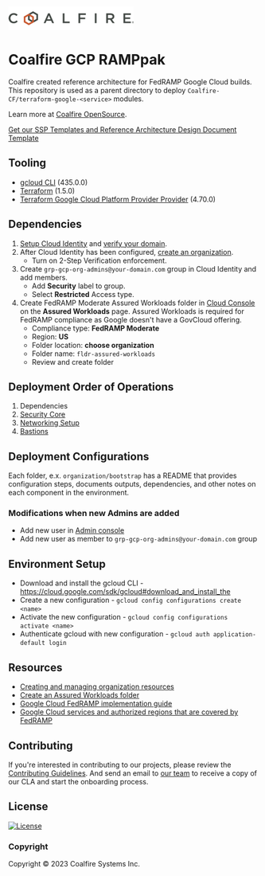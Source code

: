 ![Coalfire](coalfire_logo.png)

# Coalfire GCP RAMPpak

Coalfire created reference architecture for FedRAMP Google Cloud builds. This repository is used as a parent directory to deploy `Coalfire-CF/terraform-google-<service>` modules.

Learn more at [Coalfire OpenSource](https://coalfire.com/opensource).

[Get our SSP Templates and Reference Architecture Design Document Template](https://www.coalfire.com/services/fedramp/ramp-pak-documentation)

## Tooling

- [gcloud CLI](https://cloud.google.com/sdk/gcloud) (435.0.0)
- [Terraform](https://www.terraform.io/downloads) (1.5.0)
- [Terraform Google Cloud Platform Provider Provider](https://registry.terraform.io/providers/hashicorp/google) (4.70.0)

## Dependencies

1. [Setup Cloud Identity](https://cloud.google.com/identity/docs/set-up-cloud-identity-admin) and [verify your domain](https://cloud.google.com/identity/docs/verify-domain).
2. After Cloud Identity has been configured, [create an organization](https://cloud.google.com/resource-manager/docs/creating-managing-organization).
    - Turn on 2-Step Verification enforcement.
3. Create `grp-gcp-org-admins@your-domain.com` group in Cloud Identity and add members.
    - Add **Security** label to group.
    - Select **Restricted** Access type.
4. Create FedRAMP Moderate Assured Workloads folder in [Cloud Console](https://console.cloud.google.com/) on the **Assured Workloads** page. Assured Workloads is required for FedRAMP compliance as Google doesn't have a GovCloud offering.
    - Compliance type: **FedRAMP Moderate**
    - Region: **US**
    - Folder location: **choose organization**
    - Folder name: `fldr-assured-workloads`
    - Review and create folder

## Deployment Order of Operations

1. Dependencies
2. [Security Core](organization/security-core/README.md)
3. [Networking Setup](organization/networking/README.md)
5. [Bastions](organization/bastions/README.md)

## Deployment Configurations

Each folder, e.x. `organization/bootstrap` has a README that provides configuration steps, documents outputs, dependencies, and other notes on each component in the environment.

### Modifications when new Admins are added

- Add new user in [Admin console](https://admin.google.com)
- Add new user as member to `grp-gcp-org-admins@your-domain.com` group

## Environment Setup

- Download and install the gcloud CLI - https://cloud.google.com/sdk/gcloud#download_and_install_the
- Create a new configuration - `gcloud config configurations create <name>`
- Activate the new configuration - `gcloud config configurations activate <name>`
- Authenticate gcloud with new configuration - `gcloud auth application-default login`

## Resources

- [Creating and managing organization resources](https://cloud.google.com/resource-manager/docs/creating-managing-organization#acquiring)
- [Create an Assured Workloads folder](https://cloud.google.com/assured-workloads/docs/create-folder)
- [Google Cloud FedRAMP implementation guide](https://cloud.google.com/architecture/fedramp-implementation-guide)
- [Google Cloud services and authorized regions that are covered by FedRAMP](https://cloud.google.com/security/compliance/fedramp)

## Contributing

If you're interested in contributing to our projects, please review the [Contributing Guidelines](CONTRIBUTING.md). And send an email to [our team](contributing@coalfire.com) to receive a copy of our CLA and start the onboarding process.

## License

[![License](https://img.shields.io/badge/license-MIT-blue.svg)](https://opensource.org/license/mit/)

### Copyright

Copyright © 2023 Coalfire Systems Inc.
